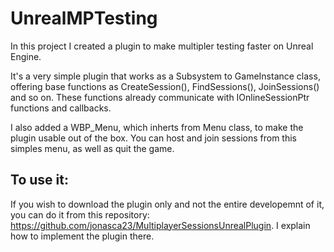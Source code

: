 # UnrealMPTesting
In this project I created a plugin to make multipler testing faster on Unreal Engine.

It's a very simple plugin that works as a Subsystem to GameInstance class, offering base functions as CreateSession(), FindSessions(), JoinSessions() and so on. These functions already communicate with IOnlineSessionPtr functions and callbacks.

I also added a WBP_Menu, which inherts from Menu class, to make the plugin usable out of the box. You can host and join sessions from this simples menu, as well as quit the game.

## To use it:
If you wish to download the plugin only and not the entire developemnt of it, you can do it from this repository: https://github.com/jonasca23/MultiplayerSessionsUnrealPlugin.
I explain how to implement the plugin there.
